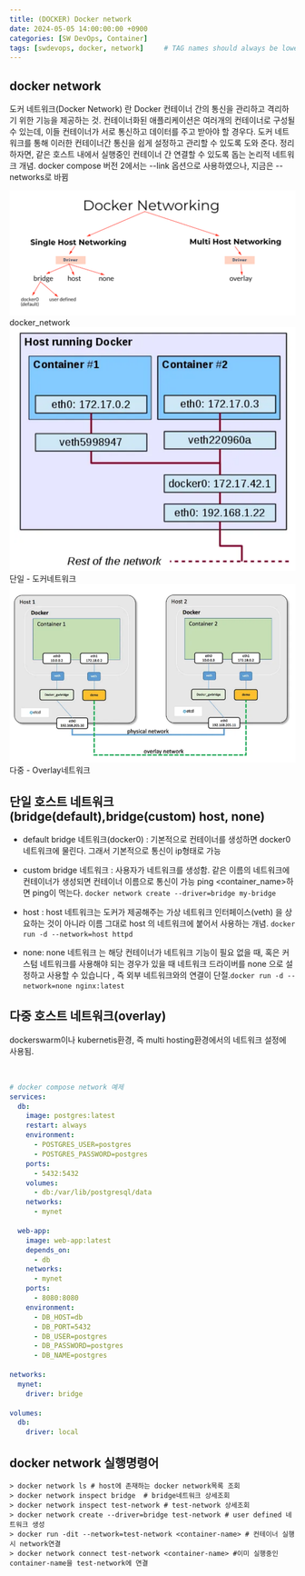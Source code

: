 ```yaml
---
title: (DOCKER) Docker network
date: 2024-05-05 14:00:00:00 +0900
categories: [SW DevOps, Container]
tags: [swdevops, docker, network]     # TAG names should always be lowercase
--- 
```


## docker network
도커 네트워크(Docker Network) 란 Docker 컨테이너 간의 통신을 관리하고 격리하기 위한 기능을 제공하는 것.
컨테이너화된 애플리케이션은 여러개의 컨테이너로 구성될 수 있는데, 이들 컨테이너가 서로 통신하고 데이터를 주고 받아야 할 경우다.
도커 네트워크를 통해 이러한 컨테이너간 통신을 쉽게 설정하고 관리할 수 있도록 도와 준다.
정리하자면, 같은 호스트 내에서 실행중인 컨테이너 간 연결할 수 있도록 돕는 논리적 네트워크 개념.
docker compose 버전 2에서는 --link 옵션으로 사용하였으나, 지금은 -- networks로 바뀜

<figure style="margin-left: auto; margin-right: auto; display: block;">
    <img src="/assets/img/dockernetwork2.png" alt="overlay"><figcaption>docker_network</figcaption>
    <img src="/assets/img/dockernetwork1.PNG" alt="docker_Network"><figcaption>단일 - 도커네트워크</figcaption>
    <img src="/assets/img/dockernetwork_overlay.PNG" alt="overlay"><figcaption>다중 - Overlay네트워크</figcaption>
</figure>

## 단일 호스트 네트워크(bridge(default),bridge(custom) host, none)
- default bridge 네트워크(docker0) : 기본적으로 컨테이너를 생성하면 docker0 네트워크에 물린다. 그래서 기본적으로 통신이 ip형태로 가능
- custom bridge 네트워크 : 사용자가 네트워크를 생성함. 같은 이름의 네트워크에 컨테이너가 생성되면 컨테이너 이름으로 통신이 가능 ping <container_name>하면 ping이 먹는다. ```docker network create --driver=bridge my-bridge```

- host : host 네트워크는 도커가 제공해주는 가상 네트워크 인터페이스(veth) 을 상요하는 것이 아니라 이름 그대로 host 의 네트워크에 붙어서 사용하는 개념. ```docker run -d --network=host httpd```

- none: none 네트워크 는 해당 컨테이너가 네트워크 기능이 필요 없을 때, 혹은 커스텀 네트워크를 사용해야 되는 경우가 있을 때 네트워크 드라이버를 none 으로 설정하고 사용할 수 있습니다 , 즉 외부 네트워크와의 연결이 단절.```docker run -d --network=none nginx:latest```

## 다중 호스트 네트워크(overlay)
dockerswarm이나 kubernetis환경, 즉 multi hosting환경에서의 네트워크 설정에 사용됨.

<br>

``` yml
# docker compose network 예제
services:
  db: 
    image: postgres:latest
    restart: always
    environment:
      - POSTGRES_USER=postgres
      - POSTGRES_PASSWORD=postgres
    ports:
      - 5432:5432
    volumes:
      - db:/var/lib/postgresql/data
    networks:
      - mynet
  
  web-app:
    image: web-app:latest
    depends_on: 
      - db
    networks:
      - mynet
    ports:
      - 8080:8080
    environment:
      - DB_HOST=db
      - DB_PORT=5432
      - DB_USER=postgres
      - DB_PASSWORD=postgres
      - DB_NAME=postgres

networks:
  mynet:
    driver: bridge

volumes: 
  db:
    driver: local
```

## docker network 실행명령어
``` shell
> docker network ls # host에 존재하는 docker network목록 조회
> docker network inspect bridge  # bridge네트워크 상세조회
> docker network inspect test-network # test-network 상세조회
> docker network create --driver=bridge test-network # user defined 네트워크 생성
> docker run -dit --network=test-network <container-name> # 컨테이너 실행시 network연결
> docker network connect test-network <container-name> #이미 실행중인 container-name을 test-network에 연결
```